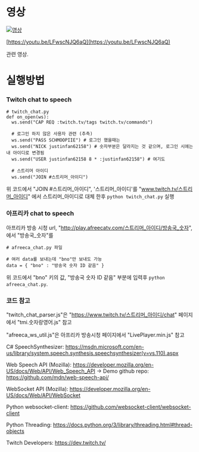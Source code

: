 # 영상

[![영상](https://img.youtube.com/vi/LFwscNJQ6aQ/0.jpg)](https://youtu.be/LFwscNJQ6aQ)

[https://youtu.be/LFwscNJQ6aQ](https://youtu.be/LFwscNJQ6aQ)

관련 영상.

# 실행방법

### Twitch chat to speech

```
# twitch_chat.py
def on_open(ws):
  ws.send("CAP REQ :twitch.tv/tags twitch.tv/commands")

  # 로그인 하지 않은 사용자 관련 (추측)
  ws.send("PASS SCHMOOPIIE") # 로그인 했을때는 
  ws.send("NICK justinfan62158") # 숫자부분은 달라지는 것 같으며, 로그인 시에는 내 아이디로 변경됨
  ws.send("USER justinfan62158 8 * :justinfan62158") # 여기도

  # 스트리머 아이디
  ws.send("JOIN #스트리머_아이디")
```

위 코드에서 "JOIN #스트리머_아이디", '스트리머_아이디'를 "www.twitch.tv/스트리머_아이디" 에서 스트리머_아이디로 대체 한후 `python twitch_chat.py` 실행

### 아프리카 chat to speech

아프리카 방송 시청 url, "http://play.afreecatv.com/스트리머_아이디/방송국_숫자", 에서 "방송국_숫자"를

```
# afreeca_chat.py 파일

# 여러 data를 보내는데 "bno"만 보내도 가능
data = { "bno" : "방송국 숫자 ID 같음" }
```

위 코드에서 "bno" 키의 값, "방송국 숫자 ID 같음" 부분에 입력후 `python afreeca_chat.py`.

### 코드 참고

"twitch_chat_parser.js"은 "https://www.twitch.tv/스트리머_아이디/chat" 페이지에서 "tmi.숫자랑영어.js" 참고

"afreeca_ws_util.js"은 아프리카 방송시청 페이지에서 "LivePlayer.min.js" 참고

C# SpeechSynthesizer: https://msdn.microsoft.com/en-us/library/system.speech.synthesis.speechsynthesizer(v=vs.110).aspx

Web Speech API (Mozilla): https://developer.mozilla.org/en-US/docs/Web/API/Web_Speech_API
-> Demo github repo: https://github.com/mdn/web-speech-api/

WebSocket API (Mozilla): https://developer.mozilla.org/en-US/docs/Web/API/WebSocket

Python websocket-client: https://github.com/websocket-client/websocket-client

Python Threading: https://docs.python.org/3/library/threading.html#thread-objects

Twitch Developers: https://dev.twitch.tv/